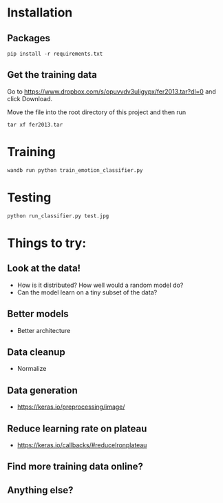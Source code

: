 
# Installation 

## Packages
```
pip install -r requirements.txt
```

## Get the training data

Go to https://www.dropbox.com/s/opuvvdv3uligypx/fer2013.tar?dl=0 and click Download.

Move the file into the root directory of this project and then run

```
tar xf fer2013.tar
```

# Training

```
wandb run python train_emotion_classifier.py
```

# Testing
```
python run_classifier.py test.jpg
```

# Things to try:

## Look at the data!
  - How is it distributed?  How well would a random model do?
  - Can the model learn on a tiny subset of the data?
## Better models
  - Better architecture
## Data cleanup
  - Normalize
## Data generation
  - https://keras.io/preprocessing/image/
## Reduce learning rate on plateau
  - https://keras.io/callbacks/#reducelronplateau
## Find more training data online?
## Anything else?
